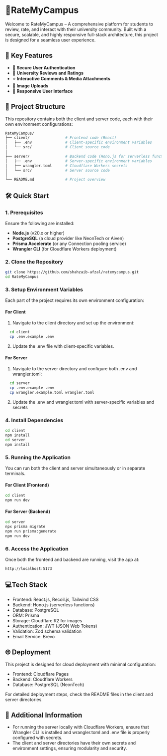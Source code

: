 # 🌟**RateMyCampus**

Welcome to RateMyCampus – A comprehensive platform for students to review, rate, and interact with their university community. Built with a secure, scalable, and highly responsive full-stack architecture, this project is designed for a seamless user experience.

## 🚀 **Key Features**

- 🔐 **Secure User Authentication**
- 🏫 **University Reviews and Ratings**
- ⭐ **Interactive Comments & Media Attachments**
- 📸 **Image Uploads**
- 📱 **Responsive User Interface**

## 📂 **Project Structure**

This repository contains both the client and server code, each with their own environment configurations:

```bash
RateMyCampus/
├── client/                # Frontend code (React)
│   ├── .env               # Client-specific environment variables
│   └── src/               # Client source code
│
├── server/                # Backend code (Hono.js for serverless functions)
│   ├── .env               # Server-specific environment variables
│   ├── wrangler.toml      # Cloudflare Workers secrets
│   └── src/               # Server source code
│
└── README.md              # Project overview

```

## 🛠️ **Quick Start**

### **1. Prerequisites**

Ensure the following are installed:

- **Node.js** (v20.x or higher)
- **PostgreSQL** (a cloud provider like NeonTech or Aiven)
- **Prisma Accelerate** (or any Connection pooling service)
- **Wrangler CLI** (for Cloudflare Workers deployment)

### **2. Clone the Repository**

```bash
git clone https://github.com/shahzaib-afzal/ratemycampus.git
cd RateMyCampus
```

### **3. Setup Environment Variables**

Each part of the project requires its own environment configuration:

#### **For Client**

1. Navigate to the client directory and set up the environment:

```bash
  cd client
  cp .env.example .env
```

2. Update the .env file with client-specific variables.

#### **For Server**

1. Navigate to the server directory and configure both .env and wrangler.toml:

```bash
  cd server
  cp .env.example .env
  cp wrangler.example.toml wrangler.toml
```

2. Update the .env and wrangler.toml with server-specific variables and secrets

### **4. Install Dependencies**

```bash
cd client
npm install
cd server
npm install
```

### **5. Running the Application**

You can run both the client and server simultaneously or in separate terminals.

#### **For Client (Frontend)**

```bash
cd client
npm run dev
```

#### **For Server (Backend)**

```bash
cd server
npx prisma migrate
npm run prisma:generate
npm run dev
```

### **6. Access the Application**

Once both the frontend and backend are running, visit the app at:

```bash
http://localhost:5173
```

## 💻**Tech Stack**

- Frontend: React.js, Recoil.js, Tailwind CSS
- Backend: Hono.js (serverless functions)
- Database: PostgreSQL
- ORM: Prisma
- Storage: Cloudflare R2 for images
- Authentication: JWT (JSON Web Tokens)
- Validation: Zod schema validation
- Email Service: Brevo

## 🌐 **Deployment**

This project is designed for cloud deployment with minimal configuration:

- Frontend: Cloudflare Pages
- Backend: Cloudflare Workers
- Database: PostgreSQL (NeonTech)

For detailed deployment steps, check the README files in the client and server directories.

## 📜 **Additional Information**

- For running the server locally with Cloudflare Workers, ensure that Wrangler CLI is installed and wrangler.toml and .env file is properly configured with secrets.
- The client and server directories have their own secrets and environment settings, ensuring modularity and security.
